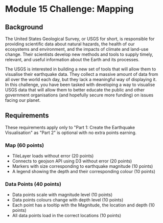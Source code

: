 # Module 15 Challenge: Mapping

## Background

The United States Geological Survey, or USGS for short, is responsible for providing scientific data about natural hazards, the health of our ecosystems and environment, and the impacts of climate and land-use change. Their scientists develop new methods and tools to supply timely, relevant, and useful information about the Earth and its processes.

The USGS is interested in building a new set of tools that will allow them to visualise their earthquake data. They collect a massive amount of data from all over the world each day, but they lack a meaningful way of displaying it. In this challenge, you have been tasked with developing a way to visualise USGS data that will allow them to better educate the public and other government organisations (and hopefully secure more funding) on issues facing our planet.

## Requirements

These requirements apply only to "Part 1: Create the Earthquake Visualisation" as "Part 2" is optional with no extra points earning.

### Map (60 points)

- TileLayer loads without error (20 points)
- Connects to geojson API using D3 without error (20 points)
- Markers with size corresponding to earthquake magnitude (10 points)
- A legend showing the depth and their corresponding colour (10 points)

### Data Points (40 points)

- Data points scale with magnitude level (10 points)
- Data points colours change with depth level (10 points)
- Each point has a tooltip with the Magnitude, the location and depth (10 points)
- All data points load in the correct locations (10 points)